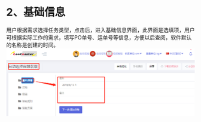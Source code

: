 # 2、基础信息

用户根据需求选择任务类型，点击后，进入基础信息界面，此界面是选填项，用户可根据实际工作的需求，填写PO单号、运单号等信息，方便以后查阅，软件默认的名称是创建的时间。![](../.gitbook/assets/16E.png)

